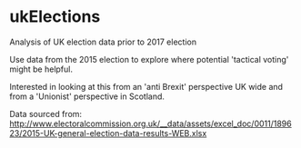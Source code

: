 # ukElections
Analysis of UK election data prior to 2017 election

Use data from the 2015 election to explore where potential 'tactical voting' might be helpful.

Interested in looking at this from an 'anti Brexit' perspective UK wide and from a 'Unionist' perspective in Scotland.

Data sourced from:
http://www.electoralcommission.org.uk/__data/assets/excel_doc/0011/189623/2015-UK-general-election-data-results-WEB.xlsx

